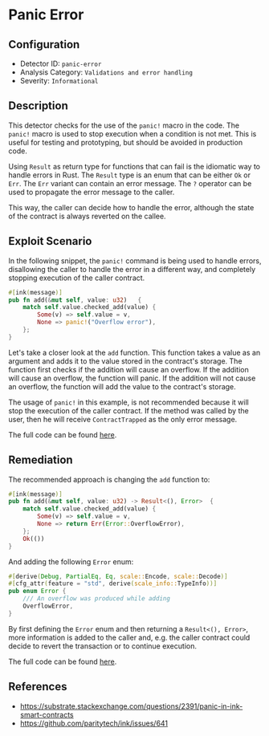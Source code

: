 # Panic Error

## Configuration

- Detector ID: `panic-error`
- Analysis Category: `Validations and error handling`
- Severity: `Informational`

## Description

This detector checks for the use of the `panic!` macro in the code. The `panic!` macro is used to stop execution when a condition is not met. This is useful for testing and prototyping, but should be avoided in production code.

Using `Result` as return type for functions that can fail is the idiomatic way to handle errors in Rust. The `Result` type is an enum that can be either `Ok` or `Err`. The `Err` variant can contain an error message. The `?` operator can be used to propagate the error message to the caller.

This way, the caller can decide how to handle the error, although the state of the contract is always reverted on the callee.

## Exploit Scenario

In the following snippet, the `panic!` command is being used to handle errors, disallowing the caller to handle the error in a different way, and completely stopping execution of the caller contract.

```rust
#[ink(message)]
pub fn add(&mut self, value: u32)   {
    match self.value.checked_add(value) {
        Some(v) => self.value = v,
        None => panic!("Overflow error"),
    };
}
```


Let's take a closer look at the `add` function. This function takes a value as an argument and adds it to the value stored in the contract's storage. The function first checks if the addition will cause an overflow. If the addition will cause an overflow, the function will panic. If the addition will not cause an overflow, the function will add the value to the contract's storage.

The usage of `panic!` in this example, is not recommended because it will stop the execution of the caller contract. If the method was called by the user, then he will receive `ContractTrapped` as the only error message.

The full code can be found [here](vulnerable-example/lib.rs).

## Remediation

The recommended approach is changing the `add` function to:

```rust
#[ink(message)]
pub fn add(&mut self, value: u32) -> Result<(), Error>  {
    match self.value.checked_add(value) {
        Some(v) => self.value = v,
        None => return Err(Error::OverflowError),
    };
    Ok(())
}
```

And adding the following `Error` enum:

```rust
#[derive(Debug, PartialEq, Eq, scale::Encode, scale::Decode)]
#[cfg_attr(feature = "std", derive(scale_info::TypeInfo))]
pub enum Error {
    /// An overflow was produced while adding
    OverflowError,
}
```

By first defining the `Error` enum and then returning a `Result<(), Error>`, more information is added to the caller and, e.g. the caller contract could decide to revert the transaction or to continue execution.

The full code can be found [here](remediated-example/lib.rs).

## References

- https://substrate.stackexchange.com/questions/2391/panic-in-ink-smart-contracts
- https://github.com/paritytech/ink/issues/641
